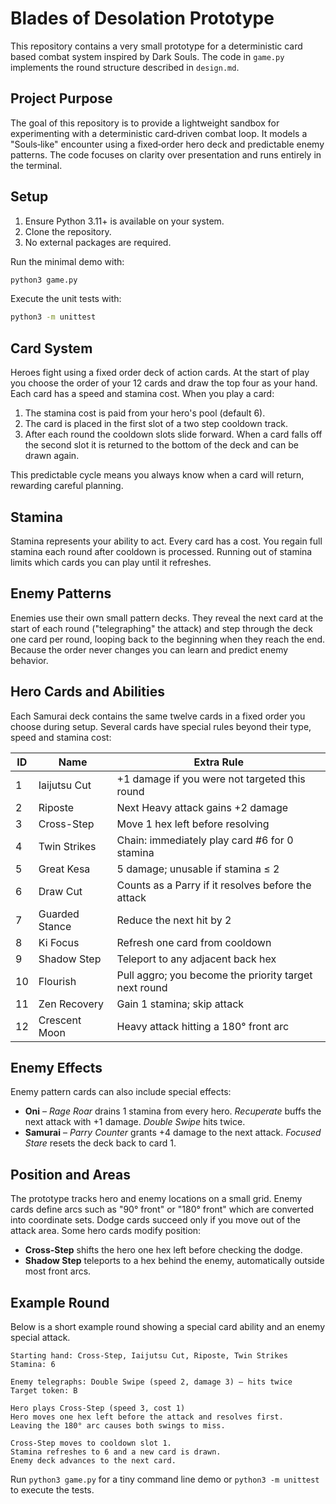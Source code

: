 # Blades of Desolation Prototype

This repository contains a very small prototype for a deterministic card based combat system inspired by Dark Souls. The code in `game.py` implements the round structure described in `design.md`.

## Project Purpose

The goal of this repository is to provide a lightweight sandbox for
experimenting with a deterministic card‑driven combat loop.  It models a
"Souls‑like" encounter using a fixed‑order hero deck and predictable enemy
patterns.  The code focuses on clarity over presentation and runs entirely in
the terminal.

## Setup

1. Ensure Python 3.11+ is available on your system.
2. Clone the repository.
3. No external packages are required.

Run the minimal demo with:

```bash
python3 game.py
```

Execute the unit tests with:

```bash
python3 -m unittest
```

## Card System

Heroes fight using a fixed order deck of action cards. At the start of play you choose the order of your 12 cards and draw the top four as your hand. Each card has a speed and stamina cost. When you play a card:

1. The stamina cost is paid from your hero's pool (default 6).
2. The card is placed in the first slot of a two step cooldown track.
3. After each round the cooldown slots slide forward. When a card falls off the second slot it is returned to the bottom of the deck and can be drawn again.

This predictable cycle means you always know when a card will return, rewarding careful planning.

## Stamina

Stamina represents your ability to act. Every card has a cost. You regain full stamina each round after cooldown is processed. Running out of stamina limits which cards you can play until it refreshes.

## Enemy Patterns

Enemies use their own small pattern decks. They reveal the next card at the start of each round ("telegraphing" the attack) and step through the deck one card per round, looping back to the beginning when they reach the end. Because the order never changes you can learn and predict enemy behavior.

## Hero Cards and Abilities

Each Samurai deck contains the same twelve cards in a fixed order you choose during setup. Several cards have special rules beyond their type, speed and stamina cost:

| ID | Name           | Extra Rule |
|----|---------------|------------|
| 1  | Iaijutsu Cut  | +1 damage if you were not targeted this round |
| 2  | Riposte       | Next Heavy attack gains +2 damage |
| 3  | Cross-Step    | Move 1 hex left before resolving |
| 4  | Twin Strikes  | Chain: immediately play card #6 for 0 stamina |
| 5  | Great Kesa    | 5 damage; unusable if stamina ≤ 2 |
| 6  | Draw Cut      | Counts as a Parry if it resolves before the attack |
| 7  | Guarded Stance| Reduce the next hit by 2 |
| 8  | Ki Focus      | Refresh one card from cooldown |
| 9  | Shadow Step   | Teleport to any adjacent back hex |
| 10 | Flourish      | Pull aggro; you become the priority target next round |
| 11 | Zen Recovery  | Gain 1 stamina; skip attack |
| 12 | Crescent Moon | Heavy attack hitting a 180° front arc |

## Enemy Effects

Enemy pattern cards can also include special effects:

* **Oni** – *Rage Roar* drains 1 stamina from every hero. *Recuperate* buffs the next attack with +1 damage. *Double Swipe* hits twice.
* **Samurai** – *Parry Counter* grants +4 damage to the next attack. *Focused Stare* resets the deck back to card 1.

## Position and Areas

The prototype tracks hero and enemy locations on a small grid. Enemy cards define arcs such as "90° front" or "180° front" which are converted into coordinate sets. Dodge cards succeed only if you move out of the attack area. Some hero cards modify position:

* **Cross-Step** shifts the hero one hex left before checking the dodge.
* **Shadow Step** teleports to a hex behind the enemy, automatically outside most front arcs.


## Example Round

Below is a short example round showing a special card ability and an enemy special attack.

```
Starting hand: Cross-Step, Iaijutsu Cut, Riposte, Twin Strikes
Stamina: 6

Enemy telegraphs: Double Swipe (speed 2, damage 3) – hits twice
Target token: B

Hero plays Cross-Step (speed 3, cost 1)
Hero moves one hex left before the attack and resolves first.
Leaving the 180° arc causes both swings to miss.

Cross-Step moves to cooldown slot 1.
Stamina refreshes to 6 and a new card is drawn.
Enemy deck advances to the next card.
```

Run `python3 game.py` for a tiny command line demo or `python3 -m unittest` to execute the tests.
